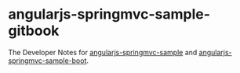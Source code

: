 # angularjs-springmvc-sample-gitbook

The Developer Notes for [angularjs-springmvc-sample](https://github.com/hantsy/angularjs-springmvc-sample) and [angularjs-springmvc-sample-boot](https://github.com/hantsy/angularjs-springmvc-sample-boot).
